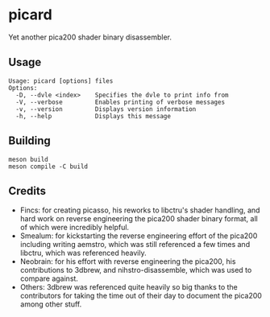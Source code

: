 # picard

Yet another pica200 shader binary disassembler.

## Usage

```
Usage: picard [options] files
Options:
  -D, --dvle <index>    Specifies the dvle to print info from
  -V, --verbose         Enables printing of verbose messages
  -v, --version         Displays version information
  -h, --help            Displays this message
```

## Building

```
meson build
meson compile -C build
```

## Credits

+ Fincs: for creating picasso, his reworks to libctru's shader handling, and hard work on reverse engineering the pica200 shader binary format, all of which were incredibly helpful.
+ Smealum: for kickstarting the reverse engineering effort of the pica200 including writing aemstro, which was still referenced a few times and libctru, which was referenced heavily.
+ Neobrain: for his effort with reverse engineering the pica200, his contributions to 3dbrew, and nihstro-disassemble, which was used to compare against.
+ Others: 3dbrew was referenced quite heavily so big thanks to the contributors for taking the time out of their day to document the pica200 among other stuff.
